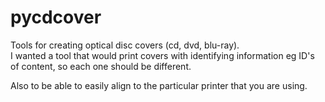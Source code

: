 # pycdcover
Tools for creating optical disc covers (cd, dvd, blu-ray).    
I wanted a tool that would print covers with identifying information eg ID's of content, so each one should be different.

Also to be able to easily align to the particular printer that you are using.

